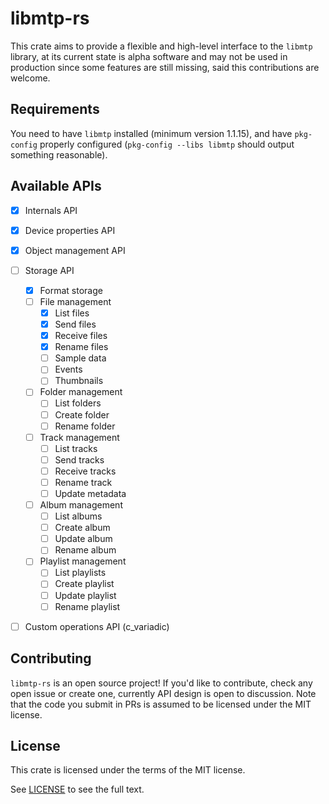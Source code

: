 # libmtp-rs 
This crate aims to provide a flexible and high-level interface to the `libmtp` library, at
its current state is alpha software and may not be used in production since some features
are still missing, said this contributions are welcome.

## Requirements
You need to have `libmtp` installed (minimum version 1.1.15), and have `pkg-config`
properly configured (`pkg-config --libs libmtp` should output something reasonable).

## Available APIs 
- [x] Internals API
- [x] Device properties API 
- [x] Object management API
- [ ] Storage API
    - [x] Format storage
    - [ ] File management
        - [x] List files 
        - [x] Send files 
        - [x] Receive files 
        - [x] Rename files
        - [ ] Sample data
        - [ ] Events 
        - [ ] Thumbnails
    - [ ] Folder management 
        - [ ] List folders
        - [ ] Create folder 
        - [ ] Rename folder
    - [ ] Track management
        - [ ] List tracks
        - [ ] Send tracks
        - [ ] Receive tracks 
        - [ ] Rename track
        - [ ] Update metadata
    - [ ] Album management
        - [ ] List albums
        - [ ] Create album 
        - [ ] Update album
        - [ ] Rename album
    - [ ] Playlist management
        - [ ] List playlists
        - [ ] Create playlist 
        - [ ] Update playlist
        - [ ] Rename playlist
- [ ] Custom operations API (c_variadic)

    
## Contributing 
`libmtp-rs` is an open source project! If you'd like to contribute, check any 
open issue or create one, currently API design is open to discussion. Note that 
the code you submit in PRs is assumed to be licensed under the MIT license.

## License 
This crate is licensed under the terms of the MIT license.

See [LICENSE](LICENSE) to see the full text.